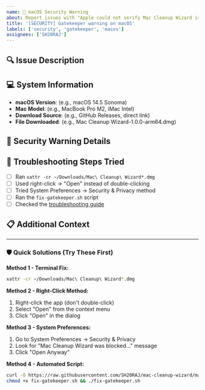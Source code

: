 ```yaml
---
name: 🚨 macOS Security Warning
about: Report issues with "Apple could not verify Mac Cleanup Wizard is free of malware" warning
title: '[SECURITY] Gatekeeper warning on macOS'
labels: ['security', 'gatekeeper', 'macos']
assignees: ['SH20RAJ']
---
```


## 🔍 Issue Description
<!-- Brief description of the security warning you're encountering -->

## 💻 System Information
- **macOS Version**: (e.g., macOS 14.5 Sonoma)
- **Mac Model**: (e.g., MacBook Pro M2, iMac Intel)
- **Download Source**: (e.g., GitHub Releases, direct link)
- **File Downloaded**: (e.g., Mac Cleanup Wizard-1.0.0-arm64.dmg)

## 🚨 Security Warning Details
<!-- Copy the exact error message you're seeing -->

## 🔧 Troubleshooting Steps Tried
<!-- Check all that apply -->
- [ ] Ran `xattr -cr ~/Downloads/Mac\ Cleanup\ Wizard*.dmg`
- [ ] Used right-click → "Open" instead of double-clicking
- [ ] Tried System Preferences → Security & Privacy method
- [ ] Ran the `fix-gatekeeper.sh` script
- [ ] Checked the [troubleshooting guide](https://sh20raj.github.io/mac-cleanup-wizard/troubleshooting.html)

## 📋 Additional Context
<!-- Any additional information that might help resolve the issue -->

---

### 🛡️ Quick Solutions (Try These First)

**Method 1 - Terminal Fix:**
```bash
xattr -cr ~/Downloads/Mac\ Cleanup\ Wizard*.dmg
```

**Method 2 - Right-Click Method:**
1. Right-click the app (don't double-click)
2. Select "Open" from the context menu
3. Click "Open" in the dialog

**Method 3 - System Preferences:**
1. Go to System Preferences → Security & Privacy
2. Look for "Mac Cleanup Wizard was blocked..." message
3. Click "Open Anyway"

**Method 4 - Automated Script:**
```bash
curl -O https://raw.githubusercontent.com/SH20RAJ/mac-cleanup-wizard/main/fix-gatekeeper.sh
chmod +x fix-gatekeeper.sh && ./fix-gatekeeper.sh
```
